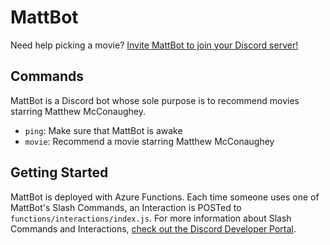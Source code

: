# MattBot

Need help picking a movie? [Invite MattBot to join your Discord server!](https://discord.com/api/oauth2/authorize?client_id=862484713884221452&permissions=0&scope=bot%20applications.commands)

## Commands

MattBot is a Discord bot whose sole purpose is to recommend movies starring Matthew McConaughey.

- `ping`: Make sure that MattBot is awake
- `movie`: Recommend a movie starring Matthew McConaughey

## Getting Started

MattBot is deployed with Azure Functions. Each time someone uses one of MattBot's Slash Commands, an Interaction is POSTed to `functions/interactions/index.js`. For more information about Slash Commands and Interactions, [check out the Discord Developer Portal](https://discord.com/developers/docs/interactions/slash-commands).
